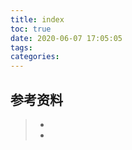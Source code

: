 ```yaml
---
title: index
toc: true
date: 2020-06-07 17:05:05
tags:
categories:
---
```






## 参考资料
> - []()
> - []()
